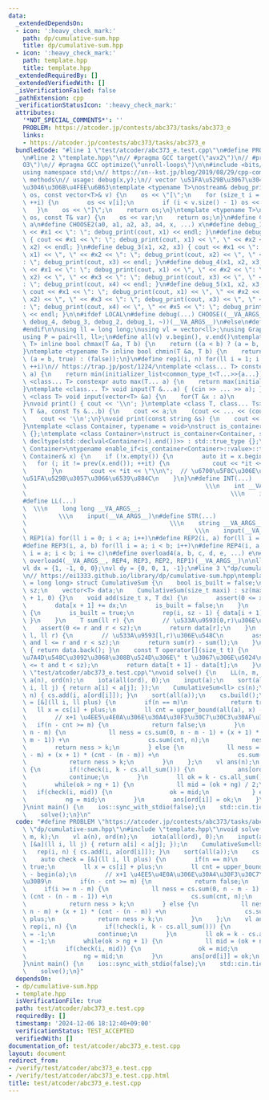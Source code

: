 ```yaml
---
data:
  _extendedDependsOn:
  - icon: ':heavy_check_mark:'
    path: dp/cumulative-sum.hpp
    title: dp/cumulative-sum.hpp
  - icon: ':heavy_check_mark:'
    path: template.hpp
    title: template.hpp
  _extendedRequiredBy: []
  _extendedVerifiedWith: []
  _isVerificationFailed: false
  _pathExtension: cpp
  _verificationStatusIcon: ':heavy_check_mark:'
  attributes:
    '*NOT_SPECIAL_COMMENTS*': ''
    PROBLEM: https://atcoder.jp/contests/abc373/tasks/abc373_e
    links:
    - https://atcoder.jp/contests/abc373/tasks/abc373_e
  bundledCode: "#line 1 \"test/atcoder/abc373_e.test.cpp\"\n#define PROBLEM \"https://atcoder.jp/contests/abc373/tasks/abc373_e\"\
    \n#line 2 \"template.hpp\"\n// #pragma GCC target(\"avx2\")\n// #pragma GCC optimize(\"\
    O3\")\n// #pragma GCC optimize(\"unroll-loops\")\n\n#include <bits/stdc++.h>\n\
    using namespace std;\n// https://xn--kst.jp/blog/2019/08/29/cpp-comp/\n// debug\
    \ methods\n// usage: debug(x,y);\n// vector \u51FA\u529B\u3067\u304D\u308B\u3088\
    \u3046\u306B\u4FEE\u6B63\ntemplate <typename T>\nostream& debug_print(ostream&\
    \ os, const vector<T>& v) {\n    os << \"[\";\n    for (size_t i = 0; i < v.size();\
    \ ++i) {\n        os << v[i];\n        if (i < v.size() - 1) os << \", \";\n \
    \   }\n    os << \"]\";\n    return os;\n}\ntemplate <typename T>\nostream& debug_print(ostream&\
    \ os, const T& var) {\n    os << var;\n    return os;\n}\n#define CHOOSE(a) CHOOSE2\
    \ a\n#define CHOOSE2(a0, a1, a2, a3, a4, x, ...) x\n#define debug_1(x1) { cout\
    \ << #x1 << \": \"; debug_print(cout, x1) << endl; }\n#define debug_2(x1, x2)\
    \ { cout << #x1 << \": \"; debug_print(cout, x1) << \", \" << #x2 << \": \"; debug_print(cout,\
    \ x2) << endl; }\n#define debug_3(x1, x2, x3) { cout << #x1 << \": \"; debug_print(cout,\
    \ x1) << \", \" << #x2 << \": \"; debug_print(cout, x2) << \", \" << #x3 << \"\
    : \"; debug_print(cout, x3) << endl; }\n#define debug_4(x1, x2, x3, x4) { cout\
    \ << #x1 << \": \"; debug_print(cout, x1) << \", \" << #x2 << \": \"; debug_print(cout,\
    \ x2) << \", \" << #x3 << \": \"; debug_print(cout, x3) << \", \" << #x4 << \"\
    : \"; debug_print(cout, x4) << endl; }\n#define debug_5(x1, x2, x3, x4, x5) {\
    \ cout << #x1 << \": \"; debug_print(cout, x1) << \", \" << #x2 << \": \"; debug_print(cout,\
    \ x2) << \", \" << #x3 << \": \"; debug_print(cout, x3) << \", \" << #x4 << \"\
    : \"; debug_print(cout, x4) << \", \" << #x5 << \": \"; debug_print(cout, x5)\
    \ << endl; }\n\n#ifdef LOCAL\n#define debug(...) CHOOSE((__VA_ARGS__, debug_5,\
    \ debug_4, debug_3, debug_2, debug_1, ~))(__VA_ARGS__)\n#else\n#define debug(...)\n\
    #endif\n\nusing ll = long long;\nusing vl = vector<ll>;\nusing Graph = vector<vector<ll>>;\n\
    using P = pair<ll, ll>;\n#define all(v) v.begin(), v.end()\ntemplate <typename\
    \ T> inline bool chmax(T &a, T b) {\n    return ((a < b) ? (a = b, true) : (false));\n\
    }\ntemplate <typename T> inline bool chmin(T &a, T b) {\n    return ((a > b) ?\
    \ (a = b, true) : (false));\n}\n#define rep1(i, n) for(ll i = 1; i <= ((ll)n);\
    \ ++i)\n// https://trap.jp/post/1224/\ntemplate <class... T> constexpr auto min(T...\
    \ a) {\n    return min(initializer_list<common_type_t<T...>>{a...});\n}\ntemplate\
    \ <class... T> constexpr auto max(T... a) {\n    return max(initializer_list<common_type_t<T...>>{a...});\n\
    }\ntemplate <class... T> void input(T &...a) { (cin >> ... >> a); }\ntemplate\
    \ <class T> void input(vector<T> &a) {\n    for(T &x : a)\n        cin >> x;\n\
    }\nvoid print() { cout << '\\n'; }\ntemplate <class T, class... Ts> void print(const\
    \ T &a, const Ts &...b) {\n    cout << a;\n    (cout << ... << (cout << ' ', b));\n\
    \    cout << '\\n';\n}\nvoid print(const string &s) {\n    cout << s << '\\n';\n\
    }\ntemplate <class Container, typename = void>\nstruct is_container : std::false_type\
    \ {};\ntemplate <class Container>\nstruct is_container<Container, std::void_t<decltype(std::declval<Container>().begin()),\
    \ decltype(std::declval<Container>().end())>> : std::true_type {};\ntemplate <class\
    \ Container>\ntypename enable_if<is_container<Container>::value>::type print(const\
    \ Container& x) {\n    if (!x.empty()) {\n        auto it = x.begin();\n     \
    \   for (; it != prev(x.end()); ++it) {\n            cout << *it << \" \";\n \
    \       }\n        cout << *it << \"\\n\";  // \u6700\u5F8C\u306E\u8981\u7D20\u3092\
    \u51FA\u529B\u3057\u3066\u6539\u884C\n    }\n}\n#define INT(...)             \
    \                                                  \\\n    int __VA_ARGS__;  \
    \                                                         \\\n    input(__VA_ARGS__)\n\
    #define LL(...)                                                              \
    \  \\\n    long long __VA_ARGS__;                                            \
    \         \\\n    input(__VA_ARGS__)\n#define STR(...)                       \
    \                                        \\\n    string __VA_ARGS__;         \
    \                                               \\\n    input(__VA_ARGS__)\n#define\
    \ REP1(a) for(ll i = 0; i < a; i++)\n#define REP2(i, a) for(ll i = 0; i < a; i++)\n\
    #define REP3(i, a, b) for(ll i = a; i < b; i++)\n#define REP4(i, a, b, c) for(ll\
    \ i = a; i < b; i += c)\n#define overload4(a, b, c, d, e, ...) e\n#define rep(...)\
    \ overload4(__VA_ARGS__, REP4, REP3, REP2, REP1)(__VA_ARGS__)\n\nll inf = 3e18;\n\
    vl dx = {1, -1, 0, 0};\nvl dy = {0, 0, 1, -1};\n#line 3 \"dp/cumulative-sum.hpp\"\
    \n// https://ei1333.github.io/library/dp/cumulative-sum.hpp\ntemplate <class T\
    \ = long long> struct CumulativeSum {\n    bool is_built = false;\n    size_t\
    \ sz;\n    vector<T> data;\n    CumulativeSum(size_t maxi) : sz(maxi + 1), data(maxi\
    \ + 1, 0) {}\n    void add(size_t x, T dx) {\n        assert(0 <= x and x < sz);\n\
    \        data[x + 1] += dx;\n        is_built = false;\n    }\n    void build()\
    \ {\n        is_built = true;\n        rep(i, sz - 1) { data[i + 1] += data[i];\
    \ }\n    }\n    T sum(ll r) {\n        // \u533A\u9593[0,r)\u306E\u548C\n    \
    \    assert(0 <= r and r < sz);\n        return data[r];\n    }\n    T sum(ll\
    \ l, ll r) {\n        // \u533A\u9593[l,r)\u306E\u548C\n        assert(0 <= l\
    \ and l <= r and r < sz);\n        return sum(r) - sum(l);\n    }\n    T all_sum()\
    \ { return data.back(); }\n    const T operator[](size_t t) {\n        // \"\u7D2F\
    \u7A4D\u548C\u3092\u3068\u308B\u524D\u306E\" t \u3067\u306E\u5024\n        assert(0\
    \ <= t and t < sz);\n        return data[t + 1] - data[t];\n    }\n};\n#line 4\
    \ \"test/atcoder/abc373_e.test.cpp\"\nvoid solve() {\n    LL(n, m, k);\n    vl\
    \ a(n), ord(n);\n    iota(all(ord), 0);\n    input(a);\n    sort(all(ord), [&a](ll\
    \ i, ll j) { return a[i] < a[j]; });\n    CumulativeSum<ll> cs(n);\n    rep(i,\
    \ n) { cs.add(i, a[ord[i]]); }\n    sort(all(a));\n    cs.build();\n    auto check\
    \ = [&](ll i, ll plus) {\n        if(n == m)\n            return true;\n     \
    \   ll x = cs[i] + plus;\n        ll cnt = upper_bound(all(a), x) - begin(a);\n\
    \        // x+1 \u4EE5\u4E0A\u306E\u30A4\u30F3\u30C7\u30C3\u30AF\u30B9\n     \
    \   if(n - cnt >= m) {\n            return false;\n        }\n        if(i >=\
    \ n - m) {\n            ll ness = cs.sum(0, n - m - 1) + (x + 1) * (cnt - (n -\
    \ m - 1)) +\n                      cs.sum(cnt, n);\n            ness--;\n    \
    \        return ness > k;\n        } else {\n            ll ness = cs.sum(0, n\
    \ - m) + (x + 1) * (cnt - (n - m)) +\n                      cs.sum(cnt, n) + plus;\n\
    \            return ness > k;\n        }\n    };\n    vl ans(n);\n    rep(i, n)\
    \ {\n        if(!check(i, k - cs.all_sum())) {\n            ans[ord[i]] = -1;\n\
    \            continue;\n        }\n        ll ok = k - cs.all_sum(), ng = -1;\n\
    \        while(ok > ng + 1) {\n            ll mid = (ok + ng) / 2;\n         \
    \   if(check(i, mid)) {\n                ok = mid;\n            } else\n     \
    \           ng = mid;\n        }\n        ans[ord[i]] = ok;\n    }\n    print(ans);\n\
    }\nint main() {\n    ios::sync_with_stdio(false);\n    std::cin.tie(nullptr);\n\
    \    solve();\n}\n"
  code: "#define PROBLEM \"https://atcoder.jp/contests/abc373/tasks/abc373_e\"\n#include\
    \ \"dp/cumulative-sum.hpp\"\n#include \"template.hpp\"\nvoid solve() {\n    LL(n,\
    \ m, k);\n    vl a(n), ord(n);\n    iota(all(ord), 0);\n    input(a);\n    sort(all(ord),\
    \ [&a](ll i, ll j) { return a[i] < a[j]; });\n    CumulativeSum<ll> cs(n);\n \
    \   rep(i, n) { cs.add(i, a[ord[i]]); }\n    sort(all(a));\n    cs.build();\n\
    \    auto check = [&](ll i, ll plus) {\n        if(n == m)\n            return\
    \ true;\n        ll x = cs[i] + plus;\n        ll cnt = upper_bound(all(a), x)\
    \ - begin(a);\n        // x+1 \u4EE5\u4E0A\u306E\u30A4\u30F3\u30C7\u30C3\u30AF\
    \u30B9\n        if(n - cnt >= m) {\n            return false;\n        }\n   \
    \     if(i >= n - m) {\n            ll ness = cs.sum(0, n - m - 1) + (x + 1) *\
    \ (cnt - (n - m - 1)) +\n                      cs.sum(cnt, n);\n            ness--;\n\
    \            return ness > k;\n        } else {\n            ll ness = cs.sum(0,\
    \ n - m) + (x + 1) * (cnt - (n - m)) +\n                      cs.sum(cnt, n) +\
    \ plus;\n            return ness > k;\n        }\n    };\n    vl ans(n);\n   \
    \ rep(i, n) {\n        if(!check(i, k - cs.all_sum())) {\n            ans[ord[i]]\
    \ = -1;\n            continue;\n        }\n        ll ok = k - cs.all_sum(), ng\
    \ = -1;\n        while(ok > ng + 1) {\n            ll mid = (ok + ng) / 2;\n \
    \           if(check(i, mid)) {\n                ok = mid;\n            } else\n\
    \                ng = mid;\n        }\n        ans[ord[i]] = ok;\n    }\n    print(ans);\n\
    }\nint main() {\n    ios::sync_with_stdio(false);\n    std::cin.tie(nullptr);\n\
    \    solve();\n}"
  dependsOn:
  - dp/cumulative-sum.hpp
  - template.hpp
  isVerificationFile: true
  path: test/atcoder/abc373_e.test.cpp
  requiredBy: []
  timestamp: '2024-12-06 18:12:40+09:00'
  verificationStatus: TEST_ACCEPTED
  verifiedWith: []
documentation_of: test/atcoder/abc373_e.test.cpp
layout: document
redirect_from:
- /verify/test/atcoder/abc373_e.test.cpp
- /verify/test/atcoder/abc373_e.test.cpp.html
title: test/atcoder/abc373_e.test.cpp
---
```

